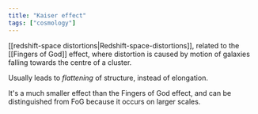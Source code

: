 ```yaml
---
title: "Kaiser effect"
tags: ["cosmology"]
--- 
```


[[redshift-space distortions|Redshift-space-distortions]], related to the [[Fingers of God]] effect, where distortion is caused by motion of galaxies falling towards the centre of a cluster.

Usually leads to *flattening* of structure, instead of elongation.

It's a much smaller effect than the Fingers of God effect, and can be distinguished from FoG because it occurs on larger scales.